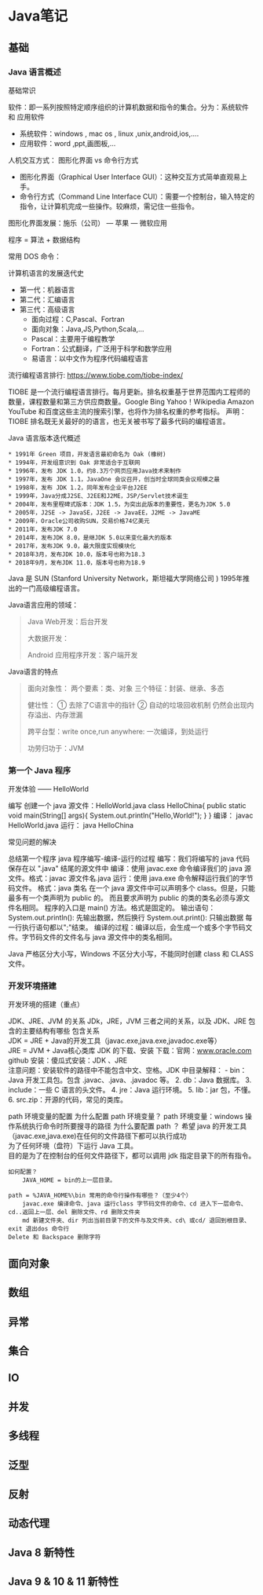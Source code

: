 # Java笔记

## 基础

### Java 语言概述

基础常识

软件：即一系列按照特定顺序组织的计算机数据和指令的集合。分为：系统软件 和 应用软件   
- 系统软件：windows , mac os , linux ,unix,android,ios,....  
- 应用软件：word ,ppt,画图板,...

人机交互方式： 图形化界面  vs  命令行方式
- 图形化界面（Graphical User Interface GUI）：这种交互方式简单直观易上手。
- 命令行方式（Command Line Interface CUI）：需要一个控制台，输入特定的指令，让计算机完成一些操作。较麻烦，需记住一些指令。

图形化界面发展：施乐（公司） — 苹果 — 微软应用

程序 = 算法 + 数据结构

常用 DOS 命令：

计算机语言的发展迭代史
- 第一代：机器语言
- 第二代：汇编语言
- 第三代：高级语言
	- 面向过程：C,Pascal、Fortran
	- 面向对象：Java,JS,Python,Scala,...
	- Pascal：主要用于编程教学
	- Fortran：公式翻译，广泛用于科学和数学应用
	- 易语言：以中文作为程序代码编程语言

流行编程语言排行: https://www.tiobe.com/tiobe-index/

TIOBE 是一个流行编程语言排行。每月更新。排名权重基于世界范围内工程师的数量，课程数量和第三方供应商数量。Google Bing Yahoo！Wikipedia Amazon YouTube 和百度这些主流的搜索引擎，也将作为排名权重的参考指标。
声明：TIOBE 排名既无关最好的的语言，也无关被书写了最多代码的编程语言。

Java 语言版本迭代概述

	* 1991年 Green 项目，开发语言最初命名为 Oak (橡树)
	* 1994年，开发组意识到 Oak 非常适合于互联网
	* 1996年，发布 JDK 1.0，约8.3万个网页应用Java技术来制作
	* 1997年，发布 JDK 1.1，JavaOne 会议召开，创当时全球同类会议规模之最
	* 1998年，发布 JDK 1.2，同年发布企业平台J2EE
	* 1999年，Java分成J2SE、J2EE和J2ME，JSP/Servlet技术诞生
	* 2004年，发布里程碑式版本：JDK 1.5，为突出此版本的重要性，更名为JDK 5.0
	* 2005年，J2SE -> JavaSE，J2EE -> JavaEE，J2ME -> JavaME
	* 2009年，Oracle公司收购SUN，交易价格74亿美元
	* 2011年，发布JDK 7.0
	* 2014年，发布JDK 8.0，是继JDK 5.0以来变化最大的版本
	* 2017年，发布JDK 9.0，最大限度实现模块化
	* 2018年3月，发布JDK 10.0，版本号也称为18.3
	* 2018年9月，发布JDK 11.0，版本号也称为18.9

Java 是 SUN (Stanford University Network，斯坦福大学网络公司 ) 1995年推出的一门高级编程语言。

Java语言应用的领域：

> Java Web开发：后台开发
> 
>  大数据开发：
>  
>  Android 应用程序开发：客户端开发

Java语言的特点
> 面向对象性：
 	两个要素：类、对象
 	三个特征：封装、继承、多态
>
> 健壮性：
 	① 去除了C语言中的指针 
 	② 自动的垃圾回收机制 
> 仍然会出现内存溢出、内存泄漏
> 
> 跨平台型：write once,run anywhere: 一次编译，到处运行
> 
> 功劳归功于：JVM


### 第一个 Java 程序

开发体验 —— HelloWorld

编写
创建一个 java 源文件：HelloWorld.java
class HelloChina{
     public static void main(String[] args){
           System.out.println("Hello,World!");
     }
}
编译：
javac HelloWorld.java
运行：
java HelloChina

常见问题的解决


总结第一个程序
    java 程序编写-编译-运行的过程
    编写：我们将编写的 java 代码保存在以 ".java" 结尾的源文件中
    编译：使用 javac.exe 命令编译我们的 java 源文件。格式：javac 源文件名.java
    运行：使用 java.exe 命令解释运行我们的字节码文件。 格式：java 类名
    在一个 java 源文件中可以声明多个 class。但是，只能最多有一个类声明为 public 的。
    而且要求声明为 public 的类的类名必须与源文件名相同。
    程序的入口是 main() 方法。格式是固定的。
    输出语句：
    System.out.println(): 先输出数据，然后换行
    System.out.print(): 只输出数据
    每一行执行语句都以";"结束。
    编译的过程：编译以后，会生成一个或多个字节码文件。字节码文件的文件名与 java 源文件中的类名相同。

Java 严格区分大小写，Windows 不区分大小写，不能同时创建 class 和 CLASS 文件。

### 开发环境搭建

开发环境的搭建（重点）

JDK、JRE、JVM 的关系 JDk，JRE，JVM 三者之间的关系，以及 JDK、JRE 包含的主要结构有哪些    	包含关系    
	JDK = JRE + Java的开发工具（javac.exe,java.exe,javadoc.exe等）    
	JRE = JVM + Java核心类库
JDK  的下载、安装
	下载：官网：www.oracle.com	github
	安装：傻瓜式安装：JDK 、JRE   
	注意问题：安装软件的路径中不能包含中文、空格。JDK 中目录解释：
    - bin：Java 开发工具包。包含 .javac、.java、.javadoc 等。
	2. db：Java 数据库。
	3. include：一些 C 语言的头文件。
	4. jre：Java 运行环境。
	5. lib：jar 包，不懂。
	6. src.zip：开源的代码，常见的类库。

path 环境变量的配置
	为什么配置 path 环境变量？
		path 环境变量：windows 操作系统执行命令时所要搜寻的路径
	为什么要配置 path ？
		希望 java 的开发工具（javac.exe,java.exe)在任何的文件路径下都可以执行成功	
	为了任何环境（盘符）下运行 Java 工具。    
		目的是为了在控制台的任何文件路径下，都可以调用 jdk 指定目录下的所有指令。
	

	如何配置？    
		JAVA_HOME = bin的上一层目录。    
		
	path = %JAVA_HOME%\bin 常用的命令行操作有哪些？（至少4个）    
		javac.exe 编译命令、java 运行class 字节码文件的命令、cd 进入下一层命令、cd..返回上一层、del 删除文件、rd 删除文件夹    
		md 新建文件夹、dir 列出当前目录下的文件与及文件夹、cd\ 或cd/ 退回到根目录、exit 退出dos 命令行    
	Delete 和 Backspace 删除字符


## 面向对象

## 数组

## 异常

## 集合

## IO

## 并发

## 多线程

## 泛型

## 反射

## 动态代理

## Java 8 新特性

## Java 9 & 10 & 11  新特性

